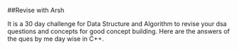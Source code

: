 ##Revise with Arsh 

It is a 30 day challenge for Data Structure and Algorithm to revise your dsa questions and concepts for good concept building. Here are the answers of the ques by me day wise in C++.
